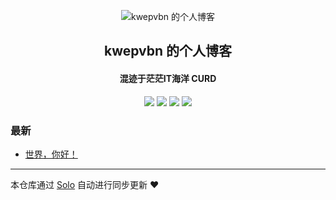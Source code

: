 <p align="center"><img alt="kwepvbn 的个人博客" src="https://static.b3log.org/images/brand/solo-32.png"></p><h2 align="center">
kwepvbn 的个人博客
</h2>

<h4 align="center">混迹于茫茫IT海洋 CURD</h4>
<p align="center"><a title="kwepvbn 的个人博客" target="_blank" href="https://github.com/Mfk759853063/solo-blog"><img src="https://img.shields.io/github/last-commit/Mfk759853063/solo-blog.svg?style=flat-square&color=FF9900"></a>
<a title="GitHub repo size in bytes" target="_blank" href="https://github.com/Mfk759853063/solo-blog"><img src="https://img.shields.io/github/repo-size/Mfk759853063/solo-blog.svg?style=flat-square"></a>
<a title="Solo Version" target="_blank" href="https://github.com/b3log/solo/releases"><img src="https://img.shields.io/badge/solo-3.6.5-f1e05a.svg?style=flat-square&color=blueviolet"></a>
<a title="Hits" target="_blank" href="https://github.com/b3log/hits"><img src="https://hits.b3log.org/Mfk759853063/solo-blog.svg"></a></p>

### 最新

* [世界，你好！](https://www.kwepvbn.com/hello-solo)



---

本仓库通过 [Solo](https://github.com/b3log/solo) 自动进行同步更新 ❤️ 